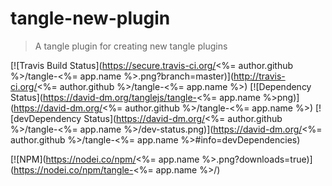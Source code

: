 # tangle-new-plugin

> A tangle plugin for creating new tangle plugins

[![Travis Build Status](https://secure.travis-ci.org/<%= author.github %>/tangle-<%= app.name %>.png?branch=master)](http://travis-ci.org/<%= author.github %>/tangle-<%= app.name %>)
[![Dependency Status](https://david-dm.org/tanglejs/tangle-<%= app.name %>png)](https://david-dm.org/<%= author.github %>/tangle-<%= app.name %>)
[![devDependency Status](https://david-dm.org/<%= author.github %>/tangle-<%= app.name %>/dev-status.png)](https://david-dm.org/<%= author.github %>/tangle-<%= app.name %>#info=devDependencies)

[![NPM](https://nodei.co/npm/<%= app.name %>.png?downloads=true)](https://nodei.co/npm/tangle-<%= app.name %>/)
